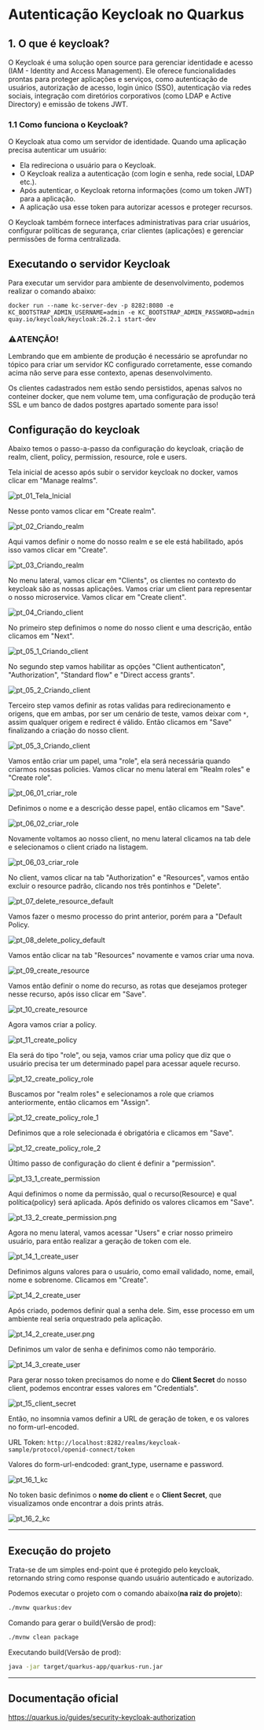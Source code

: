 # Autenticação Keycloak no Quarkus

## 1. O que é keycloak?

O Keycloak é uma solução open source para gerenciar identidade e acesso (IAM - Identity and Access Management). Ele oferece funcionalidades prontas para proteger aplicações e serviços, como autenticação de usuários, autorização de acesso, login único (SSO), autenticação via redes sociais, integração com diretórios corporativos (como LDAP e Active Directory) e emissão de tokens JWT.

### 1.1 Como funciona o Keycloak?

O Keycloak atua como um servidor de identidade. Quando uma aplicação precisa autenticar um usuário:
 - Ela redireciona o usuário para o Keycloak.
 - O Keycloak realiza a autenticação (com login e senha, rede social, LDAP etc.).
 - Após autenticar, o Keycloak retorna informações (como um token JWT) para a aplicação.
 - A aplicação usa esse token para autorizar acessos e proteger recursos.

O Keycloak também fornece interfaces administrativas para criar usuários, configurar políticas de segurança, criar clientes (aplicações) e gerenciar permissões de forma centralizada.

## Executando o servidor Keycloak

Para executar um servidor para ambiente de desenvolvimento, podemos realizar o comando abaixo:

```
docker run --name kc-server-dev -p 8282:8080 -e KC_BOOTSTRAP_ADMIN_USERNAME=admin -e KC_BOOTSTRAP_ADMIN_PASSWORD=admin quay.io/keycloak/keycloak:26.2.1 start-dev
```

### ⚠ATENÇÃO!

Lembrando que em ambiente de produção é necessário se aprofundar no tópico para criar um servidor KC configurado corretamente, esse comando acima não serve para esse contexto, apenas desenvolvimento.

Os clientes cadastrados nem estão sendo persistidos, apenas salvos no conteiner docker, que nem volume tem, uma configuração de produção terá SSL e um banco de dados postgres apartado somente para isso!

## Configuração do keycloak

Abaixo temos o passo-a-passo da configuração do keycloak, criação de realm, client, policy, permission, resource, role e users.

Tela inicial de acesso após subir o servidor keycloak no docker, vamos clicar em "Manage realms".

![pt_01_Tela_Inicial](https://github.com/user-attachments/assets/a3c74661-c570-4ca3-8358-f29a79ce8d0d)

Nesse ponto vamos clicar em "Create realm".

![pt_02_Criando_realm](https://github.com/user-attachments/assets/23db7e0e-5e46-4570-968c-e8447009d0cf)

Aqui vamos definir o nome do nosso realm e se ele está habilitado, após isso vamos clicar em "Create".

![pt_03_Criando_realm](https://github.com/user-attachments/assets/fe3469f4-57f8-465a-9969-7e3f603c02e8)

No menu lateral, vamos clicar em "Clients", os clientes no contexto do keycloak são as nossas aplicações. Vamos criar um client para representar o nosso microservice. Vamos clicar em "Create client".

![pt_04_Criando_client](https://github.com/user-attachments/assets/ce2d1c16-90c3-403f-b959-82be7e12d913)

No primeiro step definimos o nome do nosso client e uma descrição, então clicamos em "Next".

![pt_05_1_Criando_client](https://github.com/user-attachments/assets/a557f2bc-2fd4-4944-af4a-1df60481e953)

No segundo step vamos habilitar as opções "Client authenticaton", "Authorization", "Standard flow" e "Direct access grants".

![pt_05_2_Criando_client](https://github.com/user-attachments/assets/81d6ed3c-0bd3-4c55-85f1-e684045de1a2)

Terceiro step vamos definir as rotas validas para redirecionamento e origens, que em ambas, por ser um cenário de teste, vamos deixar com `*`, assim qualquer origem e redirect é válido. Então clicamos em "Save" finalizando a criação do nosso client.

![pt_05_3_Criando_client](https://github.com/user-attachments/assets/72fa44e5-438e-4718-a002-c45f6199968f)

Vamos então criar um papel, uma "role", ela será necessária quando criarmos nossas policies. Vamos clicar no menu lateral em "Realm roles" e "Create role".

![pt_06_01_criar_role](https://github.com/user-attachments/assets/8849007f-026a-43a4-ba4a-03ebeff6765e)

Definimos o nome e a descrição desse papel, então clicamos em "Save".

![pt_06_02_criar_role](https://github.com/user-attachments/assets/a303236e-b911-4a37-afe7-5060bb72c5cf)

Novamente voltamos ao nosso client, no menu lateral clicamos na tab dele e selecionamos o client criado na listagem.

![pt_06_03_criar_role](https://github.com/user-attachments/assets/b7c37ace-a1f5-48a6-b75a-d9cdf128c6cb)

No client, vamos clicar na tab "Authorization" e "Resources", vamos então excluir o resource padrão, clicando nos três pontinhos e "Delete".

![pt_07_delete_resource_default](https://github.com/user-attachments/assets/c121e51b-7bf9-4219-99c1-f1c173749aff)

Vamos fazer o mesmo processo do print anterior, porém para a "Default Policy.

![pt_08_delete_policy_default](https://github.com/user-attachments/assets/9c086694-0a99-4fa9-aec2-cbf9c296638f)

Vamos então clicar na tab "Resources" novamente e vamos criar uma nova.

![pt_09_create_resource](https://github.com/user-attachments/assets/06584bc8-2708-47eb-bde6-e080af9c901c)

Vamos então definir o nome do recurso, as rotas que desejamos proteger nesse recurso, após isso clicar em "Save".

![pt_10_create_resource](https://github.com/user-attachments/assets/6af13ef8-d13f-41c5-886b-b58e4bead414)

Agora vamos criar a policy.

![pt_11_create_policy](https://github.com/user-attachments/assets/88e87638-c6cb-4458-9529-34552604388b)

Ela será do tipo "role", ou seja, vamos criar uma policy que diz que o usuário precisa ter um determinado papel para acessar aquele recurso.

![pt_12_create_policy_role](https://github.com/user-attachments/assets/d2ba5f87-2a4f-4f2a-8a23-11b61a0d5555)

Buscamos por "realm roles" e selecionamos a role que criamos anteriormente, então clicamos em "Assign".

![pt_12_create_policy_role_1](https://github.com/user-attachments/assets/47557812-d7c9-4af2-ae22-9ed5515a85f8)

Definimos que a role selecionada é obrigatória e clicamos em "Save".

![pt_12_create_policy_role_2](https://github.com/user-attachments/assets/38633c09-5857-4ea9-aa66-5c36a736975c)

Último passo de configuração do client é definir a "permission".

![pt_13_1_create_permission](https://github.com/user-attachments/assets/53449d59-44df-4ecd-9bb0-e632bbf2328d)

Aqui definimos o nome da permissão, qual o recurso(Resource) e qual política(policy) será aplicada. Após definido os valores clicamos em "Save".

![pt_13_2_create_permission.png](https://github.com/user-attachments/assets/18c8bbef-0361-44df-b6a1-9e5b48f5c28d)

Agora no menu lateral, vamos acessar "Users" e criar nosso primeiro usuário, para então realizar a geração de token com ele.

![pt_14_1_create_user](https://github.com/user-attachments/assets/9c4d4c51-5e31-4c18-80c1-4b6d2be52509)

Definimos alguns valores para o usuário, como email validado, nome, email, nome e sobrenome. Clicamos em "Create".

![pt_14_2_create_user](https://github.com/user-attachments/assets/05d907bc-cd2e-417f-9493-ba05e323ef48)

Após criado, podemos definir qual a senha dele. Sim, esse processo em um ambiente real seria orquestrado pela aplicação.

![pt_14_2_create_user.png](https://github.com/user-attachments/assets/2e93a503-e8f7-4caf-b069-da27daff17ff)

Definimos um valor de senha e definimos como não temporário.

![pt_14_3_create_user](https://github.com/user-attachments/assets/b17236c8-f9ea-4436-a547-685208811e77)

Para gerar nosso token precisamos do nome e do **Client Secret** do nosso client, podemos encontrar esses valores em "Credentials".

![pt_15_client_secret](https://github.com/user-attachments/assets/940bea66-c44a-4a05-a310-2c6ca65833a6)

Então, no insomnia vamos definir a URL de geração de token, e os valores no form-url-encoded.

URL Token: `http://localhost:8282/realms/keycloak-sample/protocol/openid-connect/token`

Valores do form-url-endcoded: grant_type, username e password.

![pt_16_1_kc](https://github.com/user-attachments/assets/c57f5219-14a1-46f6-a785-18ce30b18b1d)

No token basic definimos o **nome do client** e o **Client Secret**, que visualizamos onde encontrar a dois prints atrás.

![pt_16_2_kc](https://github.com/user-attachments/assets/436a6606-72a9-467d-9508-1f3ba822c887)

---

## Execução do projeto

Trata-se de um simples end-point que é protegido pelo keycloak, retornando string como response quando usuário autenticado e autorizado.

Podemos executar o projeto com o comando abaixo(**na raiz do projeto**):
```bash
./mvnw quarkus:dev
```

Comando para gerar o build(Versão de prod):
```bash
./mvnw clean package
```

Executando build(Versão de prod):
```bash
java -jar target/quarkus-app/quarkus-run.jar
```

---

## Documentação oficial

https://quarkus.io/guides/security-keycloak-authorization